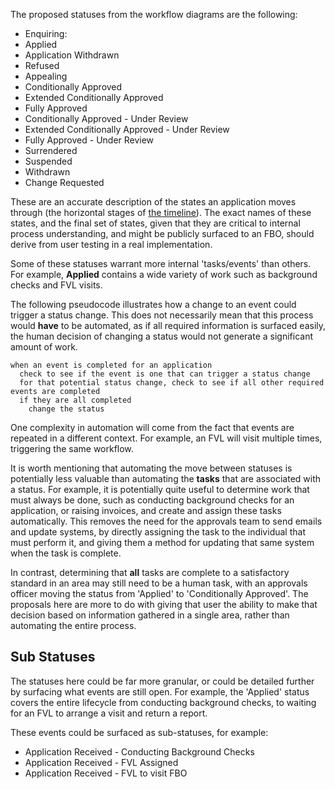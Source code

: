 The proposed statuses from the workflow diagrams are the following:

* Enquiring:
* Applied
* Application Withdrawn
* Refused
* Appealing
* Conditionally Approved
* Extended Conditionally Approved
* Fully Approved
* Conditionally Approved - Under Review
* Extended Conditionally Approved - Under Review
* Fully Approved - Under Review
* Surrendered
* Suspended
* Withdrawn
* Change Requested

These are an accurate description of the states an application moves through (the horizontal stages of [the timeline](https://github.com/notbinary/fsa-approvals/wiki/service-timeline)).  The exact names of these states, and the final set of states, given that they are critical to internal process understanding, and might be publicly surfaced to an FBO, should derive from user testing in a real implementation.

Some of these statuses warrant more internal 'tasks/events' than others.  For example, **Applied** contains a wide variety of work such as background checks and FVL visits.

The following pseudocode illustrates how a change to an event could trigger a status change.  This does not necessarily mean that this process would **have** to be automated, as if all required information is surfaced easily, the human decision of changing a status would not generate a significant amount of work.

```
when an event is completed for an application
  check to see if the event is one that can trigger a status change
  for that potential status change, check to see if all other required events are completed
  if they are all completed
    change the status
```

One complexity in automation will come from the fact that events are repeated in a different context.  For example, an FVL will visit multiple times, triggering the same workflow.

It is worth mentioning that automating the move between statuses is potentially less valuable than automating the **tasks** that are associated with a status.  For example, it is potentially quite useful to determine work that must always be done, such as conducting background checks for an application, or raising invoices, and create and assign these tasks automatically.  This removes the need for the approvals team to send emails and update systems, by directly assigning the task to the individual that must perform it, and giving them a method for updating that same system when the task is complete.

In contrast, determining that **all** tasks are complete to a satisfactory standard in an area may still need to be a human task, with an approvals officer moving the status from 'Applied' to 'Conditionally Approved'.  The proposals here are more to do with giving that user the ability to make that decision based on information gathered in a single area, rather than automating the entire process.

## Sub Statuses
The statuses here could be far more granular, or could be detailed further by surfacing what events are still open.  For example, the 'Applied' status covers the entire lifecycle from conducting background checks, to waiting for an FVL to arrange a visit and return a report.

These events could be surfaced as sub-statuses, for example:
* Application Received - Conducting Background Checks
* Application Received - FVL Assigned
* Application Received - FVL to visit FBO